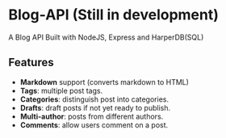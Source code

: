 # Blog-API (Still in development)
A Blog API Built with NodeJS, Express and HarperDB(SQL) 
## Features
- **Markdown** support (converts markdown to HTML)
- **Tags**: multiple post tags.
- **Categories**: distinguish post into categories.
- **Drafts**: draft posts if not yet ready to publish.
- **Multi-author**: posts from different authors.
- **Comments**: allow users comment on a post.
